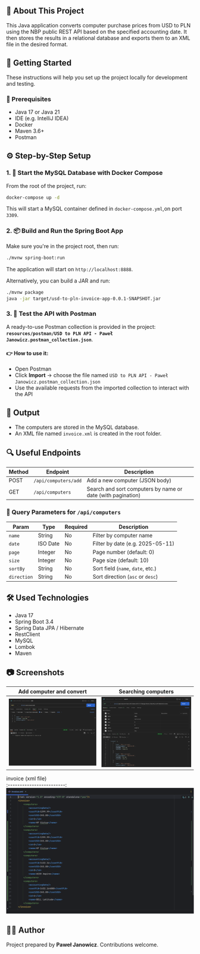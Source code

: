 ## :bookmark_tabs: About This Project

This Java application converts computer purchase prices from USD to PLN using the NBP public REST API based on the specified accounting date. It then stores the results in a relational database and exports them to an XML file in the desired format.

## 🚀 Getting Started

These instructions will help you set up the project locally for development and testing.

### 🔧 Prerequisites
- Java 17 or Java 21
- IDE (e.g. IntelliJ IDEA)
- Docker
- Maven 3.6+
- Postman


## ⚙️ Step-by-Step Setup

### 1. 🐳 Start the MySQL Database with Docker Compose
From the root of the project, run:

```bash
docker-compose up -d
```

This will start a MySQL container defined in `docker-compose.yml`,on port `3309`.

### 2. 📦 Build and Run the Spring Boot App
Make sure you're in the project root, then run:

```bash
./mvnw spring-boot:run
```

The application will start on `http://localhost:8888`.

Alternatively, you can build a JAR and run:
```bash
./mvnw package
java -jar target/usd-to-pln-invoice-app-0.0.1-SNAPSHOT.jar
```


### 3. 🧪 Test the API with Postman
A ready-to-use Postman collection is provided in the project: **`resources/postman/USD to PLN API - Paweł Janowicz.postman_collection.json`**.

#### 👉 How to use it:
- Open Postman
- Click **Import** → choose the file named `USD to PLN API - Paweł Janowicz.postman_collection.json`
- Use the available requests from the imported collection to interact with the API


## 📄 Output
- The computers are stored in the MySQL database.
- An XML file named `invoice.xml` is created in the root folder.


## 🔍 Useful Endpoints
| Method | Endpoint                 | Description                                                  |
|--------|--------------------------|--------------------------------------------------------------|
| POST   | `/api/computers/add`         | Add a new computer (JSON body)                               |
| GET    | `/api/computers`         | Search and sort computers by name or date (with pagination)  |

### 🔧 Query Parameters for `/api/computers`
| Param       | Type     | Required | Description                              |
|-------------|----------|----------|------------------------------------------|
| `name`      | String   | No       | Filter by computer name                  |
| `date`      | ISO Date | No       | Filter by date (e.g. 2025-05-11)         |
| `page`      | Integer  | No       | Page number (default: 0)                 |
| `size`      | Integer  | No       | Page size (default: 10)                  |
| `sortBy`    | String   | No       | Sort field (`name`, `date`, etc.)        |
| `direction` | String   | No       | Sort direction (`asc` or `desc`)         |

## :hammer_and_wrench: Used Technologies

* Java 17
* Spring Boot 3.4
* Spring Data JPA / Hibernate
* RestClient
* MySQL
* Lombok
* Maven

## :camera: Screenshots

Add computer and convert     |  Searching computers
:------------------------:|:-------------------------:
![Add computer and convert](src/main/resources/static/images/add_computer.png)  |  ![Searching computers](src/main/resources/static/images/searching.png)

invoice (xml file)      
:------------------------:
![invoice (xml file)](src/main/resources/static/images/invoice.png)

## 🧑‍💻 Author
Project prepared by **Paweł Janowicz**. Contributions welcome.
